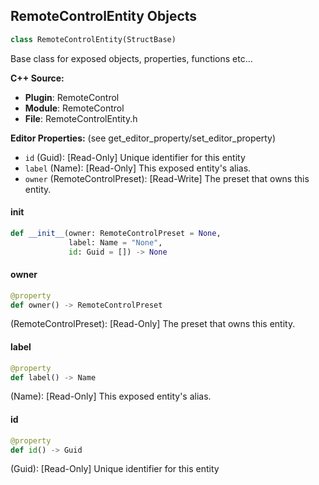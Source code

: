 ## RemoteControlEntity Objects

```python
class RemoteControlEntity(StructBase)
```

Base class for exposed objects, properties, functions etc...

**C++ Source:**

- **Plugin**: RemoteControl
- **Module**: RemoteControl
- **File**: RemoteControlEntity.h

**Editor Properties:** (see get_editor_property/set_editor_property)

- ``id`` (Guid):  [Read-Only] Unique identifier for this entity
- ``label`` (Name):  [Read-Only] This exposed entity's alias.
- ``owner`` (RemoteControlPreset):  [Read-Write] The preset that owns this entity.

<a id="unreal.RemoteControlEntity.__init__"></a>

#### __init__

```python
def __init__(owner: RemoteControlPreset = None,
             label: Name = "None",
             id: Guid = []) -> None
```

<a id="unreal.RemoteControlEntity.owner"></a>

#### owner

```python
@property
def owner() -> RemoteControlPreset
```

(RemoteControlPreset):  [Read-Only] The preset that owns this entity.

<a id="unreal.RemoteControlEntity.label"></a>

#### label

```python
@property
def label() -> Name
```

(Name):  [Read-Only] This exposed entity's alias.

<a id="unreal.RemoteControlEntity.id"></a>

#### id

```python
@property
def id() -> Guid
```

(Guid):  [Read-Only] Unique identifier for this entity

<a id="unreal.RemoteControlActor"></a>